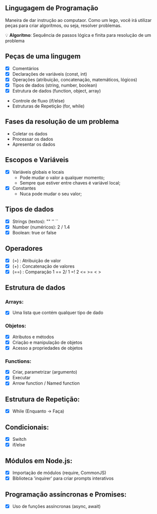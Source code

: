 ## Lingugagem de Programação

Maneira de dar instrução ao computaor.
Como um lego, você irá utilizar peças para criar algorítmos, ou seja, resolver problemas.

💡 **Algorítmo**: Sequência de passos lógica e finita para resolução de um problema

## Peças de uma lingugem

- [x] Comentários
- [x] Declarações de variáveis (const, int)
- [x] Operações (atribuição, concatenação, matemáticos, lógicos)
- [x] Tipos de dados (string, number, boolean)
- [x] Estrutura de dados (function, object, array)
- Controle de fluxo (if/else)
- Estruturas de Repetição (for, while)

## Fases da resolução de um problema

- Coletar os dados
- Processar os dados
- Apresentar os dados

## Escopos e Variáveis

- [x] Variáveis globais e locais
  - Pode mudar o valor a qualquer momento;
  - Sempre que estiver entre chaves é variável local;
- [x] Constantes
  - Nuca pode mudar o seu valor;

## Tipos de dados

- [x] Strings (textos): "" '' ``
- [x] Number (numéricos): 2 / 1.4
- [x] Boolean: true or false

## Operadores

- [x] (=) : Atribuição de valor
- [x] (+) : Concatenação de valores
- [x] (==) : Comparação 1 == 2/ 1 =! 2 <= >= < >

## Estrutura de dados

### Arrays:

- [x] Uma lista que contém qualquer tipo de dado

### Objetos:

- [x] Atributos e métodos
- [x] Criação e manipulação de objetos
- [x] Acesso a propriedades de objetos

### Functions:

- [x] Criar, parametrizar (argumento)
- [x] Executar
- [x] Arrow function / Named function

## Estrutura de Repetição:

- [x] While (Enquanto -> Faça)

## Condicionais:

- [x] Switch
- [x] if/else

## Módulos em Node.js:

- [x] Importação de módulos (require, CommonJS)
- [x] Biblioteca 'inquirer' para criar prompts interativos

## Programação assíncronas e Promises:

- [x] Uso de funções assíncronas (async, await)
